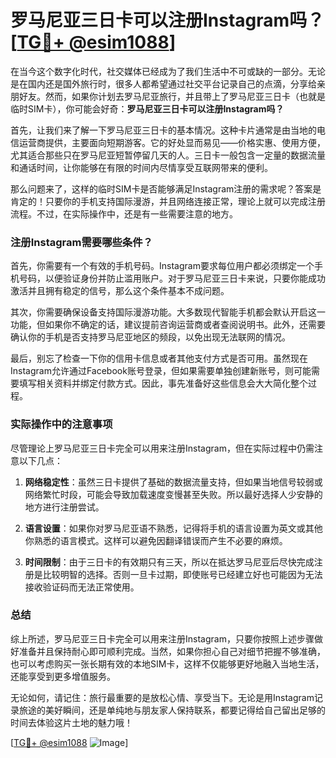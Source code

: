 # 罗马尼亚三日卡可以注册Instagram吗？[[TG💪+ @esim1088](https://t.me/s/esim1088)]

在当今这个数字化时代，社交媒体已经成为了我们生活中不可或缺的一部分。无论是在国内还是国外旅行时，很多人都希望通过社交平台记录自己的点滴，分享给亲朋好友。然而，如果你计划去罗马尼亚旅行，并且带上了罗马尼亚三日卡（也就是临时SIM卡），你可能会好奇：**罗马尼亚三日卡可以注册Instagram吗？**

首先，让我们来了解一下罗马尼亚三日卡的基本情况。这种卡片通常是由当地的电信运营商提供，主要面向短期游客。它的好处显而易见——价格实惠、使用方便，尤其适合那些只在罗马尼亚短暂停留几天的人。三日卡一般包含一定量的数据流量和通话时间，让你能够在有限的时间内尽情享受互联网带来的便利。

那么问题来了，这样的临时SIM卡是否能够满足Instagram注册的需求呢？答案是肯定的！只要你的手机支持国际漫游，并且网络连接正常，理论上就可以完成注册流程。不过，在实际操作中，还是有一些需要注意的地方。

### 注册Instagram需要哪些条件？

首先，你需要有一个有效的手机号码。Instagram要求每位用户都必须绑定一个手机号码，以便验证身份并防止滥用账户。对于罗马尼亚三日卡来说，只要你能成功激活并且拥有稳定的信号，那么这个条件基本不成问题。

其次，你需要确保设备支持国际漫游功能。大多数现代智能手机都会默认开启这一功能，但如果你不确定的话，建议提前咨询运营商或者查阅说明书。此外，还需要确认你的手机是否支持罗马尼亚地区的频段，以免出现无法联网的情况。

最后，别忘了检查一下你的信用卡信息或者其他支付方式是否可用。虽然现在Instagram允许通过Facebook账号登录，但如果需要单独创建新账号，则可能需要填写相关资料并绑定付款方式。因此，事先准备好这些信息会大大简化整个过程。

### 实际操作中的注意事项

尽管理论上罗马尼亚三日卡完全可以用来注册Instagram，但在实际过程中仍需注意以下几点：

1. **网络稳定性**：虽然三日卡提供了基础的数据流量支持，但如果当地信号较弱或网络繁忙时段，可能会导致加载速度变慢甚至失败。所以最好选择人少安静的地方进行注册尝试。
   
2. **语言设置**：如果你对罗马尼亚语不熟悉，记得将手机的语言设置为英文或其他你熟悉的语言模式。这样可以避免因翻译错误而产生不必要的麻烦。
   
3. **时间限制**：由于三日卡的有效期只有三天，所以在抵达罗马尼亚后尽快完成注册是比较明智的选择。否则一旦卡过期，即使账号已经建立好也可能因为无法接收验证码而无法正常使用。

### 总结

综上所述，罗马尼亚三日卡完全可以用来注册Instagram，只要你按照上述步骤做好准备并且保持耐心即可顺利完成。当然，如果你担心自己对细节把握不够准确，也可以考虑购买一张长期有效的本地SIM卡，这样不仅能够更好地融入当地生活，还能享受到更多增值服务。

无论如何，请记住：旅行最重要的是放松心情、享受当下。无论是用Instagram记录旅途的美好瞬间，还是单纯地与朋友家人保持联系，都要记得给自己留出足够的时间去体验这片土地的魅力哦！

[[TG💪+ @esim1088](https://t.me/s/esim1088) ![Image](https://i.postimg.cc/4NQfJmqS/Snipaste-2025-05-13-00-14-12.png)]